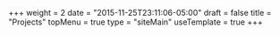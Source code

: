 +++
weight = 2
date = "2015-11-25T23:11:06-05:00"
draft = false
title = "Projects"
topMenu = true
type = "siteMain"
useTemplate = true
+++
